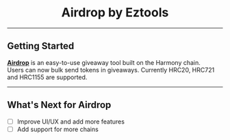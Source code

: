 <h1 align="center">Airdrop by Eztools</h1>

---

## Getting Started

[**Airdrop**](https://airdrop.eztools.xyz/) is an easy-to-use giveaway tool built on the Harmony chain. 
<br />
Users can now bulk send tokens in giveaways. Currently HRC20, HRC721 and HRC1155 are supported.

---

## What's Next for Airdrop

- [ ]  Improve UI/UX and add more features
- [ ] Add support for more chains
